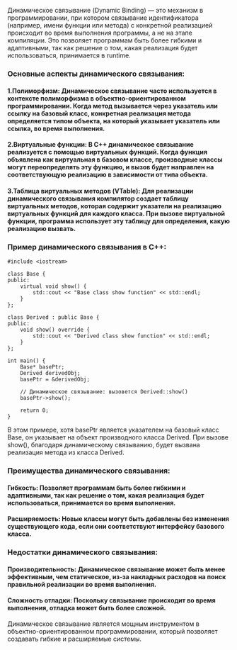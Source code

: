 Динамическое связывание (Dynamic Binding) — это механизм в программировании, при котором связывание идентификатора (например, имени функции или метода) с конкретной реализацией происходит во время выполнения программы, а не на этапе компиляции. Это позволяет программам быть более гибкими и адаптивными, так как решение о том, какая реализация будет использоваться, принимается в runtime.

### Основные аспекты динамического связывания:
#### 1.Полиморфизм: Динамическое связывание часто используется в контексте полиморфизма в объектно-ориентированном программировании. Когда метод вызывается через указатель или ссылку на базовый класс, конкретная реализация метода определяется типом объекта, на который указывает указатель или ссылка, во время выполнения.

#### 2.Виртуальные функции: В C++ динамическое связывание реализуется с помощью виртуальных функций. Когда функция объявлена как виртуальная в базовом классе, производные классы могут переопределять эту функцию, и вызов будет направлен на соответствующую реализацию в зависимости от типа объекта.

#### 3.Таблица виртуальных методов (VTable): Для реализации динамического связывания компилятор создает таблицу виртуальных методов, которая содержит указатели на реализацию виртуальных функций для каждого класса. При вызове виртуальной функции, программа использует эту таблицу для определения, какую реализацию вызвать.

### Пример динамического связывания в C++:
```
#include <iostream>

class Base {
public:
    virtual void show() {
        std::cout << "Base class show function" << std::endl;
    }
};

class Derived : public Base {
public:
    void show() override {
        std::cout << "Derived class show function" << std::endl;
    }
};

int main() {
    Base* basePtr;
    Derived derivedObj;
    basePtr = &derivedObj;

    // Динамическое связывание: вызовется Derived::show()
    basePtr->show();

    return 0;
}
```
В этом примере, хотя basePtr является указателем на базовый класс Base, он указывает на объект производного класса Derived. При вызове show(), благодаря динамическому связыванию, будет вызвана реализация метода из класса Derived.

### Преимущества динамического связывания:
#### Гибкость: Позволяет программам быть более гибкими и адаптивными, так как решение о том, какая реализация будет использоваться, принимается во время выполнения.

#### Расширяемость: Новые классы могут быть добавлены без изменения существующего кода, если они соответствуют интерфейсу базового класса.

### Недостатки динамического связывания:
#### Производительность: Динамическое связывание может быть менее эффективным, чем статическое, из-за накладных расходов на поиск правильной реализации во время выполнения.

#### Сложность отладки: Поскольку связывание происходит во время выполнения, отладка может быть более сложной.

Динамическое связывание является мощным инструментом в объектно-ориентированном программировании, который позволяет создавать гибкие и расширяемые системы.

